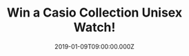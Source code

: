 ---
campaign-uuid: "c-9ee93edb-8c76-4618-bd10-e2120b3322fb"
type: "Preview"
category: "Gifts"
date: "2019-01-09T09:00:00.000Z"
end-date: "2019-02-09T04:59:00.000Z"
disable-form: false
is_promoted: true
has_entry_page: true
title: "Win a Casio Collection Unisex Watch!"
competition-description: "<p>With over one million watches purchased every year, we\
  \ have managed to get on our hands an amazing Casio watch for you to stand out anywhere\
  \ you go: The Casio A158WEA-9CF Unisex collection watch!</p>\r\n<p>Sure you won't\
  \ want to miss it... click below for a chance to win!</p>"
hero-header: "Win a Casio Collection Unisex Watch!"
terms-confirmation: "https://aaa.nme.com/etc/casio-usa-collection-giveaway"
banner-img: "https://assets.expresslyapp.com/asset-19c2a2ba-5866-4e5c-a978-9455e197af6b.jpg"
logo-left-href: "aaa.nme.com"
logo-left-image: "https://assets.expresslyapp.com/asset-51471286-5510-4d1a-b208-21b8ce34d4f0.jpg"
logo-left-title: "NME AAA"
bg-image-hero: "https://assets.expresslyapp.com/asset-c2cb91a2-3647-400d-b8f8-ff20ce39647e.jpg"
bg-image-first: "https://assets.expresslyapp.com/asset-c130d45b-bc00-4160-a985-1187e2f2eac0.jpg"
section1-content: "<p>With warm shades of gold, cool stainless steel and black plastic,\
  \ these timeless design icons can be combined perfectly with today's style. It's\
  \ good to know that some things never change and Casio continually pushes the boundaries\
  \ of innovative timepiece design and functionality.</p>\r\n<p>Enter the form below\
  \ for a chance to win one of the best watches in the world: The Casio A158WEA-9CF\
  \ Unisex collection watch!</p>"
entry-title: "Win a Casio Collection Unisex Watch!"
entry-content: "Enter the draw to win a Casio Collection Unisex Watch by completing\
  \ the form below before 23:59 on 9th of February 2019."
has-winner: false
prize-description: "The Casio A158WEA-9CF Unisex collection watch."
special-conditions: "Multiple entries are allowed up to one every day."
country-restrictions:
- "US"
---